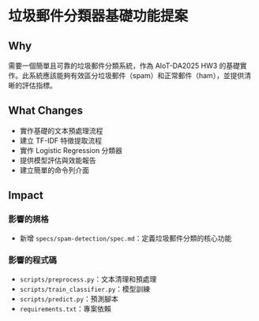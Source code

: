 # 垃圾郵件分類器基礎功能提案

## Why
需要一個簡單且可靠的垃圾郵件分類系統，作為 AIoT-DA2025 HW3 的基礎實作。此系統應該能夠有效區分垃圾郵件（spam）和正常郵件（ham），並提供清晰的評估指標。

## What Changes
- 實作基礎的文本預處理流程
- 建立 TF-IDF 特徵提取流程
- 實作 Logistic Regression 分類器
- 提供模型評估與效能報告
- 建立簡單的命令列介面

## Impact
### 影響的規格
- 新增 `specs/spam-detection/spec.md`：定義垃圾郵件分類的核心功能

### 影響的程式碼
- `scripts/preprocess.py`：文本清理和預處理
- `scripts/train_classifier.py`：模型訓練
- `scripts/predict.py`：預測腳本
- `requirements.txt`：專案依賴